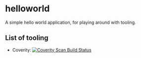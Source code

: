 # helloworld
A simple hello world application, for playing around with tooling.


## List of tooling

* Coverity: <a href="https://scan.coverity.com/projects/exaznable-helloworld"><img alt="Coverity Scan Build Status" src="https://img.shields.io/coverity/scan/9453.svg"/></a>

